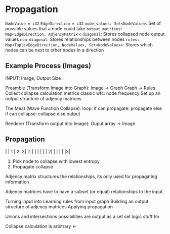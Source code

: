 # Propagation

`NodeValue = i32`
`EdgeDirection = i32`
`node_values: Set<NodeValue>`: Set of possible values that a node could take
`output_matrices: Map<EdgeDirection, AdjencyMatrix>`:
  `diagonal`: Stores collapsed node output values
  `non-diagonal`: Stores relationships between nodes
`rules: Map<Tuple<EdgeDirection, NodeValue>, Set<NodeValue>>`: Stores which nodes can be next to other nodes in a direction

## Example Process (Images)

INPUT: Image, Output Size

Preamble (Transform Image into Graph):
Image -> Graph
Graph -> Rules
Collect collapse calculation metrics
        classic wfc: node frequency
Set up an output structure of adjency matrices

The Meat (Wave Function Collapse):
loop:
  if can propagate:
    propagate
  else if can collapse:
    collapse
  else
    output

Renderer (Transform output into Image):
Ouput array -> Image


## Propagation

|  | 1 | 2| 3|
|1 |   |  | | |
| 2|   |   | | |
|3|

1. Pick node to collapse with lowest entropy
2. Propagate collapse






Adjency matrix structures the relationships, its only used for propagating information

Adjency matrices have to have a subset (or equal) relationships to the input.

Turning input into
Learning rules from input graph
Building an output structure of adjency matrices
Applying propagation

Unions and intersections 
possibilities are output as a set
set logic stuff tm

Collapse calculation is arbitrary <- 
